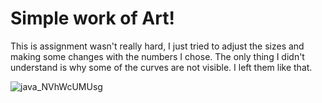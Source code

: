 # Simple work of Art!

This is assignment wasn't really hard, I just tried to adjust the sizes and making some changes with the numbers I chose. The only thing I didn't understand is why some of the curves are not visible. I left them like that. 

![java_NVhWcUMUsg](https://user-images.githubusercontent.com/71120362/119715931-5d96ef80-be86-11eb-8f43-dee08134e468.png)

